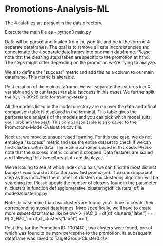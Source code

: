 # Promotions-Analysis-ML


The 4 datafiles are present in the data directory.

Execute the main file as - python3 main.py

Data will be parsed and loaded from the json file and be in the form of 4 separate dataframes. The goal is to remove all data inconsistencies and concatenate 
the 4 separate dataframes into one main dataframe. Please note that the cleaning steps taken are specific to the promotion at hand. The steps might differ depending 
on the promotion we're trying to analyze.

We also define the "success" metric and add this as a column to our main dataframe. This metric is alterable.

Post creation of the main dataframe, we will separate the features into X variable and y is our target variable (success in this case). We further 
split the X, y in 80:20 ratio for training-testing.

All the models listed in the model directory are ran over the data and a final comparison table is displayed in the terminal. This table gives the performance 
analysis of the models and you can pick which model suits your problem the best. This comparison table is also saved to the Promotions-Model-Evaluation.csv file.

Next up, we move to unsupervised learning. For this use case, we do not employ a "success" metric and use the entire dataset to check if we can find clusters within data.
The main dataframe is used in this case. Please note that the success metric column is dropped. Data features are scaled and following this, two elbow plots are displayed.

We're looking to see at which index on x axis, we can find the most distinct bump (it was found at 2 for the specified promotion). This is an important step as this indicated the 
number of clusters our clustering algorithm will be searching for. Please update the number of clusters found in the parameter n_clusters 
in function def agglomerative_clustering(df_clusters, df) in models/clustering.py

Note- In case more than two clusters are found, you'll have to create their corresponding subset dataframes. More specifically, we'll have to create more subset dataframes like below-
      X_HAC_0 = df[df_clusters["label"] == 0]
      X_HAC_1 = df[df_clusters["label"] == 1]

Post this, for the Promotion ID: 1001460 , two clusters were found, one of which was found to be more perceptive to the promotion.
Its subsequent dataframe was saved to TargetGroup-Cluster0.csv


